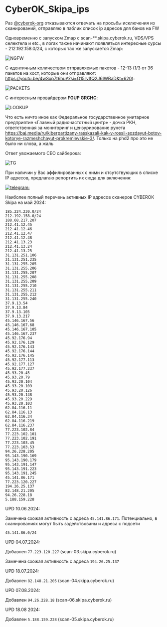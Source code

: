# CyberOK_Skipa_ips

Раз [@cyberok-org](https://www.github.com/cyberok-org) отказываются отвечать на просьбы исключения из сканирований, отправляю в паблик список ip адресов для банов на FW

Одновременно с запуском Zmap с scan-**.skipa.cyberok.ru, VDS/VPS селектела и etc., в логах также начинают появляться интересные сурсы - 212.192.158.0/24, с которых так же запускается Zmap:

![NGFW](https://github.com/tread-lightly/CyberOK_Skipa_GTFO/blob/main/NGFW.png)

C идентичным количеством отправляемых пакетов - 12-13 (1/3 от 36 пакетов на хост, которые они отправляют: https://youtu.be/4wSxp7t6huA?si=O15rvlfQ2J6IWBaD&t=620):

![PACKETS](https://github.com/tread-lightly/CyberOK_Skipa_GTFO/blob/main/packets.png)

С интересным провайдером **FGUP GRCHC**:

![LOOKUP](https://github.com/tread-lightly/CyberOK_Skipa_GTFO/blob/main/lookup.png)

Что есть ничто иное как Федеральное государственное унитарное предприятие «Главный радиочастотный центр» - дочка РКН, ответственная за мониторинг и цензурирование рунета https://baj.media/ru/kiberpartizany-rasskazali-kak-v-rossii-sozdayut-botov-kotorye-razmeshchayut-prokremlevskie-3/. Только на phd2 про это не было ни слова, а жаль

Ответ увожаемого CEO сайберока:

![TG](https://github.com/tread-lightly/CyberOK_Skipa_GTFO/blob/main/tg.png)

При наличии у Вас аффилированных с ними и отсутствующих в списке IP адресов, предлагаю репортить их сюда для включения: 

[![telegram:](https://img.shields.io/badge/Telegram-@wladimirwakhrushew-blue)](https://t.me/wladimirwakhrushew)

Наиболее полный перечень активных IP адресов сканеров CYBEROK Skipa на май 2024:
```
185.224.230.0/24
212.192.158.0/24
188.68.217.207
212.41.12.45
212.41.12.46
212.41.12.47
212.41.12.48
212.41.13.23
212.41.13.24
212.41.13.25
31.131.251.106
31.131.251.235
31.131.255.205
31.131.255.206
31.131.255.207
31.131.255.208
31.131.255.209
31.131.255.210
31.131.255.211
31.131.255.212
31.131.255.240
37.9.13.54
37.9.13.84
37.9.13.105
37.9.13.217
45.146.167.56
45.146.167.68
45.146.167.105
45.146.167.237
45.92.176.94
45.92.176.129
45.92.176.143
45.92.176.144
45.92.176.145
45.92.177.113
45.92.177.127
45.92.177.237
45.93.20.45
45.93.20.79
45.93.20.104
45.93.20.109
45.93.20.126
45.93.20.148
45.93.20.229
45.93.20.103
62.84.116.11
62.84.116.13
62.84.116.34
62.84.116.219
62.84.116.237
77.223.102.84
77.223.102.101
77.223.102.191
77.223.103.45
77.223.103.53
94.26.228.205
95.143.190.169
95.143.190.179
95.143.191.147
95.143.191.223
95.143.191.245
45.141.86.171
77.223.120.227
194.26.25.137
82.148.21.205
94.26.228.18
5.188.159.228
```

UPD 10.06.2024:

Замечена схожая активность с адреса ```45.141.86.171```. Потенциально, в сканированиях могут быть задействованы и адреса с подсети
```
45.141.86.0/24
```

UPD 04.07.2024:

Добавлен ```77.223.120.227``` (scan-03.skipa.cyberok.ru)

Замечена схожая активность с адреса ```194.26.25.137```

UPD 18.07.2024:

Добавлен ```82.148.21.205``` (scan-04.skipa.cyberok.ru)

UPD 07.08.2024:

Добавлен ```94.26.228.18``` (scan-06.skipa.cyberok.ru)

UPD 18.08 2024:

Добавлен ```5.188.159.228```
(scan-05.skipa.cyberok.ru)

